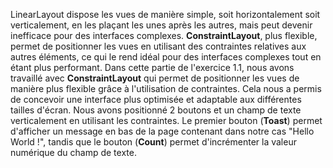 LinearLayout dispose les vues de manière simple, soit horizontalement soit verticalement, en les plaçant les unes après les autres, mais peut devenir inefficace pour des interfaces complexes. **ConstraintLayout**, plus flexible, permet de positionner les vues en utilisant des contraintes relatives aux autres éléments, ce qui le rend idéal pour des interfaces complexes tout en étant plus performant.
Dans cette partie de l'exercice 1.1, nous avons travaillé avec **ConstraintLayout** qui permet de positionner les vues de manière plus flexible grâce à l'utilisation de contraintes. Cela nous a permis de concevoir une interface plus optimisée et adaptable aux différentes tailles d'écran.
Nous avons positionné 2 boutons et un champ de texte verticalement en utilisant les contraintes. Le premier bouton (**Toast**) permet d'afficher un message en bas de la page contenant dans notre cas "Hello World !", tandis que le bouton (**Count**) permet d'incrémenter la valeur numérique du champ de texte.
